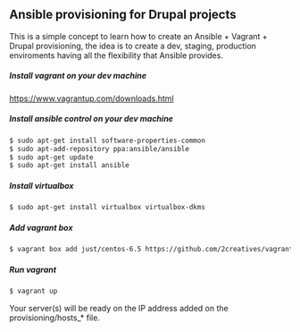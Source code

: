 ## Ansible provisioning for Drupal projects

This is a simple concept to learn how to create an Ansible + Vagrant + Drupal provisioning, the idea is to create a dev, staging, production enviroments having all the flexibility that Ansible provides.

##### Install vagrant on your dev machine

https://www.vagrantup.com/downloads.html

##### Install ansible control on your dev machine

```bash
$ sudo apt-get install software-properties-common
$ sudo apt-add-repository ppa:ansible/ansible
$ sudo apt-get update
$ sudo apt-get install ansible
```
##### Install virtualbox

```bash
$ sudo apt-get install virtualbox virtualbox-dkms
```
##### Add vagrant box

```bash
$ vagrant box add just/centos-6.5 https://github.com/2creatives/vagrant-centos/releases/download/v6.5.3/centos65-x86_64-20140116.box
```
##### Run vagrant

```bash
$ vagrant up
```
Your server(s) will be ready on the IP address added on the provisioning/hosts_* file.